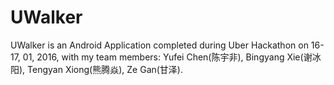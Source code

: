 # UWalker

UWalker is an Android Application completed during Uber Hackathon on 16-17, 01, 2016, with my team members: Yufei Chen(陈宇非), Bingyang Xie(谢冰阳), Tengyan Xiong(熊腾焱), Ze Gan(甘泽).